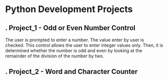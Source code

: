 # Python Development Projects
## . Project_1 - Odd or Even Number Control
The user is prompted to enter a number. The value enter by user is checked. This control allows the user to enter integer values only. Then, it is determined whether the number is odd and even by looking at the remainder of the division of the number by two.
## . Project_2 - Word and Character Counter
